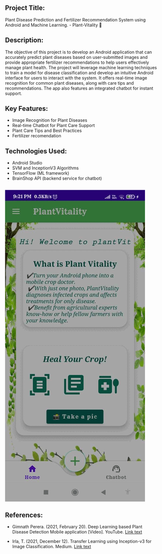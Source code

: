 ## Project Title: 
Plant Disease Prediction and Fertilizer Recommendation System using Android 
and Machine Learning. - Plant-Vitality 🌱

## Description:
The objective of this project is to develop an Android application that can 
accurately predict plant diseases based on user-submitted images and provide 
appropriate fertilizer recommendations to help users effectively manage plant 
health. The project will leverage machine learning techniques to train a model for 
disease classification and develop an intuitive Android interface for users to 
interact with the system. It offers real-time image recognition for common plant diseases, 
along with care tips and recommendations. The app also features an integrated chatbot for instant support.

## Key Features:
- Image Recognition for  Plant Diseases
- Real-time Chatbot for Plant Care Support
- Plant Care Tips and Best Practices
- Fertilizer recomendation

## Technologies Used:
- Android Studio
- SVM and InceptionV3 Algorithms
- TensorFlow (ML framework)
- BrainShop API (backend service for chatbot)
##
![Demo GIF](Plant_Vitality.gif)

## References:
- Gimnath Perera. (2021, February 20). 
 Deep Learning based Plant Disease Detection Mobile application [Video]. 
  YouTube. [Link text](https://www.youtube.com/watch?v=tMptg9HYWo4)
  
- Irla, T. (2021, December 12). Transfer Learning using Inception-v3 for Image Classification.
  Medium. [Link text](https://medium.com/analytics-vidhya/transfer-learning-using-inception-v3-for-image-classification-86700411251b)


